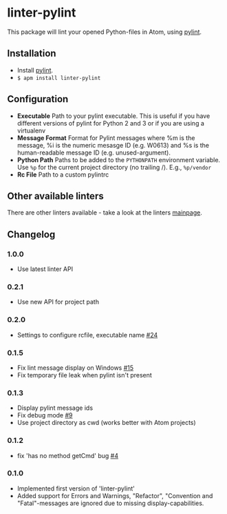 # linter-pylint

This package will lint your opened Python-files in Atom, using [pylint](http://www.pylint.org/).

## Installation

* Install [pylint](http://www.pylint.org/#install).
* `$ apm install linter-pylint`

## Configuration
* **Executable** Path to your pylint executable. This is useful if you have different versions of pylint for Python 2 and 3 or if you are using a virtualenv
* **Message Format** Format for Pylint messages where %m is the message, %i is the numeric mesasge ID (e.g. W0613) and %s is the human-readable message ID (e.g. unused-argument).
* **Python Path** Paths to be added to the `PYTHONPATH` environment variable.  Use `%p` for the current project directory (no trailing /). E.g., `%p/vendor`
* **Rc File** Path to a custom pylintrc

## Other available linters
There are other linters available - take a look at the linters [mainpage](https://github.com/AtomLinter/Linter).

## Changelog

### 1.0.0
- Use latest linter API

### 0.2.1
 - Use new API for project path

### 0.2.0
 - Settings to configure rcfile, executable name [#24](https://github.com/AtomLinter/linter-pylint/pull/24)

### 0.1.5
 - Fix lint message display on Windows [#15](https://github.com/AtomLinter/linter-pylint/issues/15)
 - Fix temporary file leak when pylint isn't present

### 0.1.3
 - Display pylint message ids
 - Fix debug mode [#9](https://github.com/AtomLinter/linter-pylint/issues/9)
 - Use project directory as cwd (works better with Atom projects)

### 0.1.2
 - fix 'has no method getCmd' bug [#4](https://github.com/AtomLinter/linter-pylint/issues/4)

### 0.1.0

 - Implemented first version of 'linter-pylint'
 - Added support for Errors and Warnings, "Refactor", "Convention and "Fatal"-messages are ignored due to missing display-capabilities.
